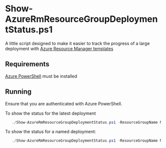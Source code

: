 # Show-AzureRmResourceGroupDeploymentStatus.ps1

A little script designed to make it easier to track the progress of a large deployment with [Azure Resource Manager templates](https://docs.microsoft.com/en-us/azure/azure-resource-manager/resource-group-overview#template-deployment)


## Requirements
[Azure PowerShell](https://docs.microsoft.com/en-us/powershell/azure/overview) must be installed


 ## Running 
 
 Ensure that you are authenticated with Azure PowerShell.

 To show the status for the latest deployment
 ```powershell
    ./Show-AzureRmResourceGroupDeploymentStatus.ps1 -ResourceGroupName MyResourceGroup
 ```

  To show the status for a named deployment:
 ```powershell
    ./Show-AzureRmResourceGroupDeploymentStatus.ps1 -ResourceGroupName MyResourceGroup -DeploymentName MyDeployment
 ```